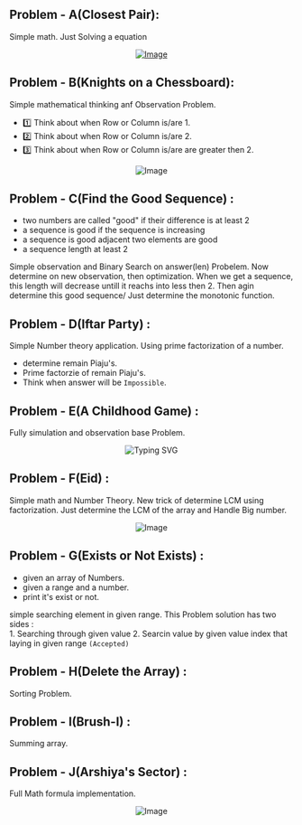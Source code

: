 ## Problem - A(Closest Pair):
Simple math. Just Solving a equation 
<div align = "center">
 <a href="https://github.com/user-attachments/assets/9584ca1a-6892-4800-a526-056b1677dc5c" align="center">
  <img src="https://github.com/user-attachments/assets/9584ca1a-6892-4800-a526-056b1677dc5c" alt="Image" />
</a>
</div>



## Problem - B(Knights on a Chessboard):

Simple mathematical thinking anf Observation Problem.
- 1️⃣ Think about when Row or Column is/are 1.
- 2️⃣ Think about when  Row or Column is/are 2.
- 3️⃣ Think about when  Row or Column is/are are greater then 2.
  
<div align = "center">
  <img src="https://github.com/user-attachments/assets/9d334ebd-2fc5-452f-9b00-2294909a022d" alt="Image" />
</div>

## Problem - C(Find the Good Sequence) : 

 - two numbers are called "good" if their difference is at least 2
 - a sequence is good if the sequence is increasing
 - a sequence is good adjacent two elements are good
 - a sequence length at least 2
  
 Simple observation and Binary Search on answer(len) Probelem. Now determine on new observation, then optimization. When we get a sequence, this   length will decrease untill it reachs into less then 2. Then agin determine this good sequence/
 Just determine the monotonic function.

## Problem - D(Iftar Party) : 

 Simple Number theory application. Using prime factorization of a number.
 - determine remain Piaju's.
 - Prime factorzie of remain Piaju's.
 - Think when answer will be `Impossible`.


## Problem - E(A Childhood Game) : 

Fully simulation and observation base Problem. 

<div align = "center">
  <img src="https://readme-typing-svg.herokuapp.com?font=Fira+Code&duration=2000&pause=10&center=true&vCenter=true&multiline=true&repeat=false&width=435&height=203&lines=%E0%A6%AF%E0%A6%A6%E0%A6%BF+%E0%A6%AA%E0%A7%8D%E0%A6%B0%E0%A6%A5%E0%A6%AE%E0%A7%87+%E0%A6%B6%E0%A7%81%E0%A6%B0%E0%A7%81+%E0%A6%95%E0%A6%B0%E0%A7%87+Bob%3A;++++%E0%A6%AF%E0%A6%A6%E0%A6%BF+n+%25+3+%3D%3D+0+%E2%86%92+Alice+%E0%A6%9C%E0%A6%BF%E0%A6%A4%E0%A6%AC%E0%A7%87;++++%E0%A6%A8%E0%A6%BE+%E0%A6%B9%E0%A6%B2%E0%A7%87+%E2%86%92+Bob+%E0%A6%9C%E0%A6%BF%E0%A6%A4%E0%A6%AC%E0%A7%87;----------------------;++++%E0%A6%AF%E0%A6%A6%E0%A6%BF+%E0%A6%AA%E0%A7%8D%E0%A6%B0%E0%A6%A5%E0%A6%AE%E0%A7%87+%E0%A6%B6%E0%A7%81%E0%A6%B0%E0%A7%81+%E0%A6%95%E0%A6%B0%E0%A7%87+Alice%3A;++++%E0%A6%AF%E0%A6%A6%E0%A6%BF+n+%25+3+%3D%3D+1+%E2%86%92+Bob+%E0%A6%9C%E0%A6%BF%E0%A6%A4%E0%A6%AC%E0%A7%87;%E0%A6%A8%E0%A6%BE+%E0%A6%B9%E0%A6%B2%E0%A7%87+%E2%86%92+Alice+%E0%A6%9C%E0%A6%BF%E0%A6%A4%E0%A6%AC%E0%A7%87" alt="Typing SVG" />
</div>

## Problem - F(Eid) : 

Simple math and Number Theory. New trick of determine LCM using factorization.
Just determine the LCM of the array and Handle Big number.

<div align = "center">
  <img src="https://github.com/user-attachments/assets/4732564c-6f11-415a-b7ca-063e34882d56" alt="Image" />
</div>


## Problem - G(Exists or Not Exists) : 

- given an array of Numbers.
- given a range and a number.
- print it's exist or not.

simple searching element in given range. This Problem solution has two sides :  
    1. Searching through given value
    2. Searcin value by given value index that laying in given range `(Accepted)`


## Problem - H(Delete the Array) : 

Sorting Problem.

## Problem - I(Brush-I) : 

Summing array.

## Problem - J(Arshiya's Sector) : 

Full Math formula implementation.

<div align = "center">
  <img src="https://github.com/user-attachments/assets/e0364e38-1112-4b08-94be-bd29b59232c1" alt="Image" />
</div>















